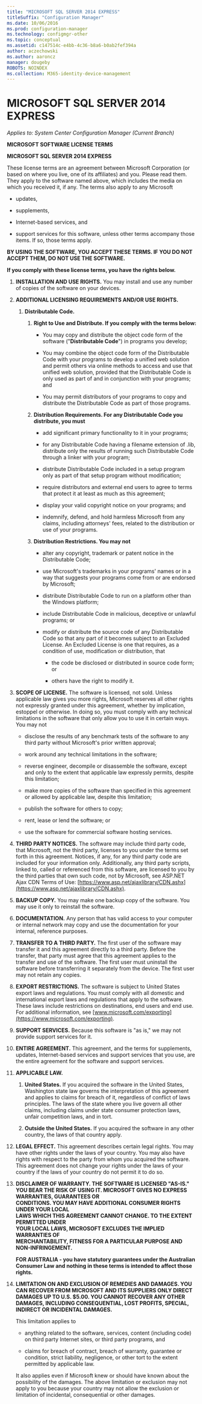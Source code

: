 ```yaml
---
title: "MICROSOFT SQL SERVER 2014 EXPRESS"
titleSuffix: "Configuration Manager"
ms.date: 10/06/2016
ms.prod: configuration-manager
ms.technology: configmgr-other
ms.topic: conceptual
ms.assetid: c147514c-e4bb-4c36-b8a6-b0ab2fef394a
author: aczechowski
ms.author: aaroncz
manager: dougeby
ROBOTS: NOINDEX
ms.collection: M365-identity-device-management
---
```

# MICROSOFT SQL SERVER 2014 EXPRESS

*Applies to: System Center Configuration Manager (Current Branch)*

**MICROSOFT SOFTWARE LICENSE TERMS**  

 **MICROSOFT SQL SERVER 2014 EXPRESS**  

 These license terms are an agreement between Microsoft Corporation (or based on where you live, one of its affiliates) and you. Please read them. They apply to the software named above, which includes the media on which you received it, if any. The terms also apply to any Microsoft  

-   updates,  

-   supplements,  

-   Internet-based services, and  

-   support services for this software, unless other terms accompany those items. If so, those terms apply.  

**BY USING THE SOFTWARE, YOU ACCEPT THESE TERMS. IF YOU DO NOT ACCEPT THEM, DO NOT USE THE SOFTWARE.**  

 **If you comply with these license terms, you have the rights below.**  

1. **INSTALLATION AND USE RIGHTS.** You may install and use any number of copies of the software on your devices.  

2. **ADDITIONAL LICENSING REQUIREMENTS AND/OR USE RIGHTS.**  

   1.  **Distributable Code.**  

       1.  **Right to Use and Distribute.  If you comply with the terms below:**  

           -   You may copy and distribute the object code form of the software ("**Distributable Code**") in programs you develop;  

           -   You may combine the object code form of the Distributable Code with your programs to develop a unified web solution and permit others via online methods to access and use that unified web solution, provided that the Distributable Code is only used as part of and in conjunction with your programs; and  

           -   You may permit distributors of your programs to copy and distribute the Distributable Code as part of those programs.  

       2.  **Distribution Requirements. For any Distributable Code you distribute, you must**  

           -   add significant primary functionality to it in your programs;  

           -   for any Distributable Code having a filename extension of .lib, distribute only the results of running such Distributable Code through a linker with your program;  

           -   distribute Distributable Code included in a setup program only as part of that setup program without modification;  

           -   require distributors and external end users to agree to terms that protect it at least as much as this agreement;  

           -   display your valid copyright notice on your programs; and  

           -   indemnify, defend, and hold harmless Microsoft from any claims, including attorneys' fees, related to the distribution or use of your programs.  

       3.  **Distribution Restrictions. You may not**  

           -   alter any copyright, trademark or patent notice in the Distributable Code;  

           -   use Microsoft's trademarks in your programs' names or in a way that suggests your programs come from or are endorsed by Microsoft;  

           -   distribute Distributable Code to run on a platform other than the Windows platform;  

           -   include Distributable Code in malicious, deceptive or unlawful programs; or  

           -   modify or distribute the source code of any Distributable Code so that any part of it becomes subject to an Excluded License. An Excluded License is one that requires, as a condition of use, modification or distribution, that  

               -   the code be disclosed or distributed in source code form; or  

               -   others have the right to modify it.  

3. **SCOPE OF LICENSE.** The software is licensed, not sold. Unless applicable law gives you more rights, Microsoft reserves all other rights not expressly granted under this agreement, whether by implication, estoppel or otherwise. In doing so, you must comply with any technical limitations in the software that only allow you to use it in certain ways. You may not  

   -   disclose the results of any benchmark tests of the software to any third party without Microsoft's prior written approval;  

   -   work around any technical limitations in the software;  

   -   reverse engineer, decompile or disassemble the software, except and only to the extent that applicable law expressly permits, despite this limitation;  

   -   make more copies of the software than specified in this agreement or allowed by applicable law, despite this limitation;  

   -   publish the software for others to copy;  

   -   rent, lease or lend the software; or  

   -   use the software for commercial software hosting services.  

4. **THIRD PARTY NOTICES.** The software may include third party code, that Microsoft, not the third party, licenses to you under the terms set forth in this agreement. Notices, if any, for any third party code are included for your information only. Additionally, any third party scripts, linked to, called or referenced from this software, are licensed to you by the third parties that own such code, not by Microsoft, see ASP.NET Ajax CDN Terms of Use: [https://www.asp.net/ajaxlibrary/CDN.ashx](https://www.asp.net/ajaxlibrary/CDN.ashx).  

5. **BACKUP COPY.** You may make one backup copy of the software. You may use it only to reinstall the software.  

6. **DOCUMENTATION.** Any person that has valid access to your computer or internal network may copy and use the documentation for your internal, reference purposes.  

7. **TRANSFER TO A THIRD PARTY.** The first user of the software may transfer it and this agreement directly to a third party. Before the transfer, that party must agree that this agreement applies to the transfer and use of the software. The first user must uninstall the software before transferring it separately from the device. The first user may not retain any copies.  

8. **EXPORT RESTRICTIONS.** The software is subject to United States export laws and regulations. You must comply with all domestic and international export laws and regulations that apply to the software. These laws include restrictions on destinations, end users and end use. For additional information, see [www.microsoft.com/exporting](https://www.microsoft.com/exporting).  

9. **SUPPORT SERVICES.** Because this software is "as is," we may not provide support services for it.  

10. **ENTIRE AGREEMENT.** This agreement, and the terms for supplements, updates, Internet-based services and support services that you use, are the entire agreement for the software and support services.  

11. **APPLICABLE LAW.**  

    1.  **United States.** If you acquired the software in the United States, Washington state law governs the interpretation of this agreement and applies to claims for breach of it, regardless of conflict of laws principles. The laws of the state where you live govern all other claims, including claims under state consumer protection laws, unfair competition laws, and in tort.  

    2.  **Outside the United States.** If you acquired the software in any other country, the laws of that country apply.  

12. **LEGAL EFFECT.** This agreement describes certain legal rights. You may have other rights under the laws of your country. You may also have rights with respect to the party from whom you acquired the software. This agreement does not change your rights under the laws of your country if the laws of your country do not permit it to do so.  

13. **DISCLAIMER OF WARRANTY. THE SOFTWARE IS LICENSED "AS-IS." YOU BEAR THE RISK OF USING IT. MICROSOFT GIVES NO EXPRESS WARRANTIES, GUARANTEES OR**   
    **CONDITIONS. YOU MAY HAVE ADDITIONAL CONSUMER RIGHTS UNDER YOUR LOCAL**   
    **LAWS WHICH THIS AGREEMENT CANNOT CHANGE. TO THE EXTENT PERMITTED UNDER**   
    **YOUR LOCAL LAWS, MICROSOFT EXCLUDES THE IMPLIED WARRANTIES OF**   
    **MERCHANTABILITY, FITNESS FOR A PARTICULAR PURPOSE AND NON-INFRINGEMENT.**  

     **FOR AUSTRALIA - you have statutory guarantees under the Australian Consumer Law and nothing in these terms is intended to affect those rights.**  

14. **LIMITATION ON AND EXCLUSION OF REMEDIES AND DAMAGES. YOU CAN RECOVER FROM MICROSOFT AND ITS SUPPLIERS ONLY DIRECT DAMAGES UP TO U.S. $5.00. YOU CANNOT RECOVER ANY OTHER DAMAGES, INCLUDING CONSEQUENTIAL, LOST PROFITS, SPECIAL, INDIRECT OR INCIDENTAL DAMAGES.**  

     This limitation applies to  

    -   anything related to the software, services, content (including code) on third party Internet sites, or third party programs, and  

    -   claims for breach of contract, breach of warranty, guarantee or condition, strict liability, negligence, or other tort to the extent permitted by applicable law.  

    It also applies even if Microsoft knew or should have known about the possibility of the damages. The above limitation or exclusion may not apply to you because your country may not allow the exclusion or limitation of incidental, consequential or other damages.
